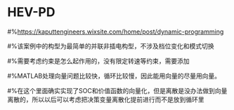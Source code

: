 # HEV-PD

#%https://kaputtengineers.wixsite.com/home/post/dynamic-programming

#%该案例中的构型为最简单的并联非插电构型，不涉及档位变化和模式切换

#%需要考虑约束是怎么起作用的，没有限定转速等约束，需要添加

#%MATLAB处理向量问题比较快，循环比较慢，因此能用向量的尽量用向量。

#%在这个里面确实实现了SOC和价值函数的向量化，但是离散是没办法做到向量离散的，所以以后可以考虑把决策变量离散化提前进行而不是放到循环里
